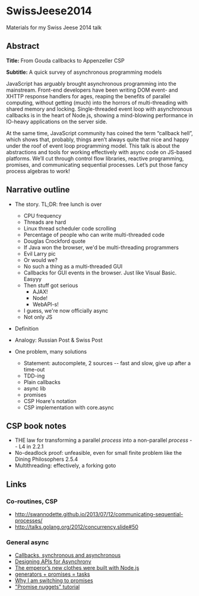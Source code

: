 # SwissJeese2014

Materials for my Swiss Jeese 2014 talk

## Abstract

__Title:__ From Gouda callbacks to Appenzeller CSP

__Subtitle:__ A quick survey of asynchronous programming models

JavaScript has arguably brought asynchronous programming into the mainstream. Front-end developers
have been writing DOM event- and XHTTP response handlers for ages, reaping the benefits of parallel
computing, without getting (much) into the horrors of multi-threading with shared memory and
locking. Single-threaded event loop with asynchronous callbacks is in the heart of Node.js, showing
a mind-blowing performance in IO-heavy applications on the server side.

At the same time, JavaScript community has coined the term “callback hell”, which shows that,
probably, things aren’t always quite that nice and happy under the roof of event loop programming
model. This talk is about the abstractions and tools for working effectively with async code on
JS-based platforms. We’ll cut through control flow libraries, reactive programming, promises, and
communicating sequential processes. Let’s put those fancy process algebras to work!

## Narrative outline

- The story. TL;DR: free lunch is over
  - CPU frequency
  - Threads are hard
  - Linux thread scheduler code scrolling
  - Percentage of people who can write multi-threaded code
  - Douglas Crockford quote
  - If Java won the browser, we'd be multi-threading programmers
  - Evil Larry pic
  - Or would we?
  - No such a thing as a multi-threaded GUI
  - Callbacks for GUI events in the browser. Just like Visual Basic. Easyyy
  - Then stuff got serious
    - AJAX!
    - Node!
    - WebAPI-s!
  - I guess, we're now officially async
  - Not only JS

- Definition
- Analogy: Яussian Post & Swiss Post

- One problem, many solutions
  - Statement: autocomplete, 2 sources -- fast and slow, give up after a time-out
  - TDD-ing
  - Plain callbacks
  - async lib
  - promises
  - CSP Hoare's notation
  - CSP implementation with core.async

## CSP book notes

- THE law for transforming a parallel _process_ into a non-parallel _process_ -- L4 in 2.2.1
- No-deadlock proof: unfeasible, even for small finite problem like the Dining Philosophers 2.5.4
- Multithreading: effectively, a forking goto

## Links

### Co-routines, CSP

- http://swannodette.github.io/2013/07/12/communicating-sequential-processes/
- http://talks.golang.org/2012/concurrency.slide#50

### General async

- [Callbacks, synchronous and asynchronous](http://blog.ometer.com/2011/07/24/callbacks-synchronous-and-asynchronous/)
- [Designing APIs for Asynchrony](http://blog.izs.me/post/59142742143/designing-apis-for-asynchrony)
- [The emperor’s new clothes were built with Node.js](http://notes.ericjiang.com/posts/751)
- [generators + promises = tasks](http://taskjs.org/)
- [Why I am switching to promises](http://spion.github.io/posts/why-i-am-switching-to-promises.html)
- ["Promise nuggets" tutorial](http://promise-nuggets.github.io/)
